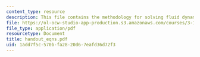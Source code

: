 ```yaml
---
content_type: resource
description: This file contains the methodology for solving fluid dynamics problems.
file: https://ol-ocw-studio-app-production.s3.amazonaws.com/courses/3-185-transport-phenomena-in-materials-engineering-fall-2003/1add7f5c570bfa2820d67eafd36d72f3_handout_eqns.pdf
file_type: application/pdf
resourcetype: Document
title: handout_eqns.pdf
uid: 1add7f5c-570b-fa28-20d6-7eafd36d72f3
---
```


